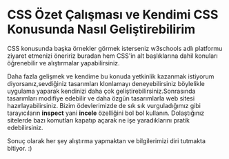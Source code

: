 # CSS Özet Çalışması ve Kendimi CSS Konusunda Nasıl Geliştirebilirim

CSS konusunda başka örnekler görmek isterseniz  w3schools adlı platformu ziyaret etmenizi öneririz buradan hem CSS'in alt başlıklarına dahil konuları öğrenebilir ve alıştırmalar yapabilirsiniz.

Daha fazla gelişmek ve kendime bu konuda yetkinlik kazanmak istiyorum diyorsanız,sevdiğiniz tasarımları klonlamayı deneyebilirsiniz böylelikle uygulama yaparak kendinizi daha çok geliştirebilirsiniz.Sonrasında tasarımları modifiye edebilir ve daha özgün tasarımlarla web sitesi hazırlayabilirsiniz. Bizim ödevlerimizde de sık sık vurguladığımız gibi tarayıcıların **inspect** yani **incele** özelliğini bol bol kullanın. Dolaştığınız sitelerde bazı komutları kapatıp açarak ne işe yaradıklarını pratik edebilirsiniz.

Sonuç olarak her şey alıştırma yapmaktan ve bilgilerimizi diri tutmakta bitiyor. :)
